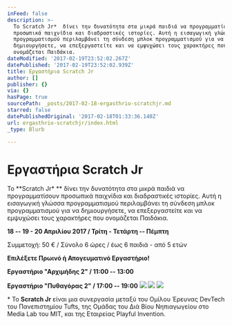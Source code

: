 ```yaml
---
inFeed: false
description: >-
  Το Scratch Jr*  δίνει την δυνατότητα στα μικρά παιδιά να προγραμματίσουν
  προσωπικά παιχνίδια και διαδραστικές ιστορίες. Αυτή η εισαγωγική γλώσσα
  προγραμματισμού περιλαμβάνει τη σύνδεση μπλοκ προγραμματισμού για να
  δημιουργήσετε, να επεξεργαστείτε και να εμψυχώσει τους χαρακτήρες που
  ονομάζεται Παιδάκια.
dateModified: '2017-02-19T23:52:02.267Z'
datePublished: '2017-02-19T23:52:02.939Z'
title: Εργαστήρια Scratch Jr
author: []
publisher: {}
via: {}
hasPage: true
sourcePath: _posts/2017-02-18-ergasthrio-scratchjr.md
starred: false
datePublishedOriginal: '2017-02-18T01:33:36.140Z'
url: ergasthrio-scratchjr/index.html
_type: Blurb

---
```

# Εργαστήρια **Scratch Jr**

Το **Scratch Jr\* ** δίνει την δυνατότητα στα μικρά παιδιά να προγραμματίσουν προσωπικά παιχνίδια και διαδραστικές ιστορίες. Αυτή η εισαγωγική γλώσσα προγραμματισμού περιλαμβάνει τη σύνδεση μπλοκ προγραμματισμού για να δημιουργήσετε, να επεξεργαστείτε και να εμψυχώσει τους χαρακτήρες που ονομάζεται Παιδάκια.

**18 -- 19 - 20 Απριλίου 2017 / Τρίτη - Τετάρτη -- Πέμπτη**

Συμμετοχή: 50 € / Σύνολο 6 ώρες / έως 6 παιδιά - από 5 ετών

**Επιλέξετε Πρωινό ή Απογευματινό Εργαστήριο!**

**Εργαστήριο "Αρχιμήδης 2" / 11:00 -- 13:00**

**Εργαστήριο "Πυθαγόρας 2" / 17:00 -- 19:00**
![](https://the-grid-user-content.s3-us-west-2.amazonaws.com/4bc7aade-3aac-4655-93fa-7cd427f72a7e.jpg)
![](https://the-grid-user-content.s3-us-west-2.amazonaws.com/b13f9438-af0b-4d0a-96ba-cd8122ac2391.jpg)
![](https://the-grid-user-content.s3-us-west-2.amazonaws.com/e405d898-5184-4b08-ac1f-2756c5d46204.jpg)

\* Το **Scratch Jr** είναι μια συνεργασία μεταξύ του Ομίλου Έρευνας DevTech του Πανεπιστημίου Tufts, της Ομάδας του Διά Βίου Νηπιαγωγείου στο Media Lab του MIT, και της Εταιρείας Playful Invention.